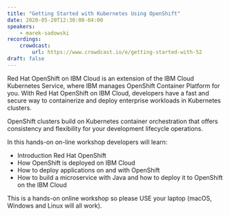 ```yaml
---
title: "Getting Started with Kubernetes Using OpenShift"
date: 2020-05-20T12:30:00-04:00
speakers:
    - marek-sadowski
recordings:
    crowdcast:
        url: https://www.crowdcast.io/e/getting-started-with-52
draft: false
---
```


Red Hat OpenShift on IBM Cloud is an extension of the IBM Cloud Kubernetes Service, where IBM manages OpenShift Container Platform for you. With Red Hat OpenShift on IBM Cloud, developers have a fast and secure way to containerize and deploy enterprise workloads in Kubernetes clusters.

OpenShift clusters build on Kubernetes container orchestration that offers consistency and flexibility for your development lifecycle operations.
 
In this hands-on on-line workshop developers will learn:

* Introduction Red Hat OpenShift
* How OpenShift is deployed on IBM Cloud
* How to deploy applications on and with OpenShift
* How to build a microservice with Java and how to deploy it to OpenShift on the IBM Cloud

This is a hands-on online workshop so please USE your laptop (macOS, Windows and Linux will all work).